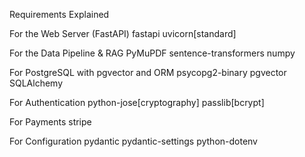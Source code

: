 

Requirements Explained

For the Web Server (FastAPI)
fastapi
uvicorn[standard]

For the Data Pipeline & RAG
PyMuPDF
sentence-transformers
numpy

For PostgreSQL with pgvector and ORM
psycopg2-binary
pgvector
SQLAlchemy

For Authentication
python-jose[cryptography]
passlib[bcrypt]

For Payments
stripe

For Configuration
pydantic
pydantic-settings
python-dotenv